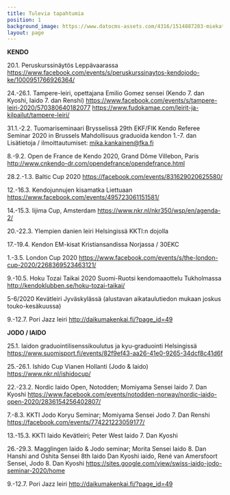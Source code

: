 ```yaml
---
title: Tulevia tapahtumia
position: 1
background_image: https://www.datocms-assets.com/4316/1514887283-miekat_1.jpg
layout: page
---
```


**KENDO**

20.1. Peruskurssinäytös Leppävaarassa
https://www.facebook.com/events/s/peruskurssinaytos-kendojodo-ke/1000951766926364/

24.-26.1. Tampere-leiri, opettajana Emilio Gomez sensei (Kendo 7. dan Kyoshi, Iaido 7. dan Renshi)
https://www.facebook.com/events/s/tampere-leiri-2020/570380640182077
https://www.fudokamae.com/leirit-ja-kilpailut/tampere-leiri/

31.1.-2.2. Tuomariseminaari Brysselissä
29th EKF/FIK Kendo Referee Seminar 2020 in Brussels
Mahdollisuus graduoida kendon 1.-7. dan
Lisätietoja / ilmoittautumiset: mika.kankainen@fka.fi

8.-9.2. Open de France de Kendo 2020, Grand Dôme Villebon, Paris
http://www.cnkendo-dr.com/opendefrance/opendefrance.html

28.2.-1.3. Baltic Cup 2020
https://facebook.com/events/831629020625580/

12.-16.3. Kendojunnujen kisamatka Liettuaan
https://www.facebook.com/events/495723061151581/

14.-15.3. Iijima Cup, Amsterdam
https://www.nkr.nl/nkr350/wsp/en/agenda-2/

20.-22.3. Ylempien danien leiri Helsingissä KKTI:n dojolla

17.-19.4. Kendon EM-kisat Kristiansandissa Norjassa / 30EKC

1.-3.5. London Cup 2020
https://www.facebook.com/events/s/the-london-cup-2020/2268369523463121/

9.-10.5. Hoku Tozai Taikai 2020 Suomi-Ruotsi kendomaaottelu Tukholmassa
http://kendoklubben.se/hoku-tozai-taikai/

5-6/2020 Kevätleiri Jyväskylässä
(alustavan aikataulutiedon mukaan joskus touko-kesäkuussa)

9.-12.7. Pori Jazz leiri
http://daikumakenkai.fi/?page_id=49


**JODO / IAIDO**

25.1. Iaidon graduointilisenssikoulutus ja kyu-graduointi Helsingissä
https://www.suomisport.fi/events/82f9ef43-aa26-41e0-9265-34dcf8c41d6f

25.-26.1. Ishido Cup Vianen Hollanti (Jodo & Iaido)
https://www.nkr.nl/ishidocup/

22.-23.2. Nordic Iaido Open, Notodden; Momiyama Sensei Iaido 7. Dan Kyoshi
https://www.facebook.com/events/notodden-norway/nordic-iaido-open-2020/2836154256402807/

7.-8.3. KKTI Jodo Koryu Seminar; Momiyama Sensei Jodo 7. Dan Renshi
https://facebook.com/events/774221223059177/

13.-15.3. KKTI Iaido Kevätleiri; Peter West Iaido 7. Dan Kyoshi

26.-29.3. Magglingen Iaido & Jodo seminar; Morita Sensei Iaido 8. Dan
Hanshi and Oshita Sensei 8th Iaido Dan Kyoshi iaido, René van
Amersfoort Sensei, Jodo 8. Dan Kyoshi
https://sites.google.com/view/swiss-iaido-jodo-seminar-2020/home

9.-12.7. Pori Jazz leiri
http://daikumakenkai.fi/?page_id=49
